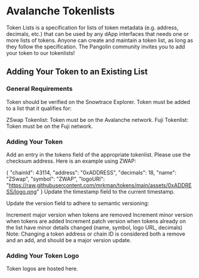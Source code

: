 # Avalanche Tokenlists

Token Lists is a specification for lists of token metadata (e.g. address, decimals, etc.) that can be used by any dApp interfaces that needs one or more lists of tokens. Anyone can create and maintain a token list, as long as they follow the specification. The Pangolin community invites you to add your token to our tokenlists!

## Adding Your Token to an Existing List
### General Requirements

Token should be verified on the Snowtrace Explorer.
Token must be added to a list that it qualifies for:

ZSwap Tokenlist: Token must be on the Avalanche network.
Fuji Tokenlist: Token must be on the Fuji network.

### Adding Your Token

Add an entry in the tokens field of the appropriate tokenlist. Please use the checksum address. Here is an example using ZWAP:

{
  "chainId": 43114,
  "address": "0xADDRESS",
  "decimals": 18,
  "name": "ZSwap",
  "symbol": "ZWAP",
  "logoURI": "https://raw.githubusercontent.com/mrkman/tokens/main/assets/0xADDRESS/logo.png"
}
Update the timestamp field to the current timestamp.

Update the version field to adhere to semantic versioning:

Increment major version when tokens are removed
Increment minor version when tokens are added
Increment patch version when tokens already on the list have minor details changed (name, symbol, logo URL, decimals)
Note: Changing a token address or chain ID is considered both a remove and an add, and should be a major version update.

### Adding Your Token Logo

Token logos are hosted here.

